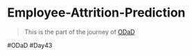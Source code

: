 # Employee-Attrition-Prediction

> This is the part of the journey of [ODaD](https://github.com/Zinwaiyan274/One-DS-a-day)

#ODaD
#Day43

